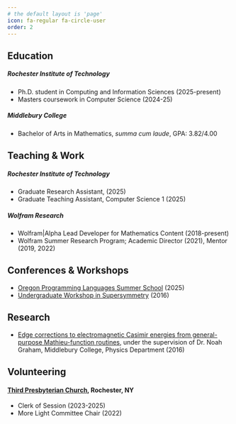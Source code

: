 ```yaml
---
# the default layout is 'page'
icon: fa-regular fa-circle-user
order: 2
---
```


## Education

##### Rochester Institute of Technology
- Ph.D. student in Computing and Information Sciences (2025-present)
- Masters coursework in Computer Science (2024-25)

##### Middlebury College
- Bachelor of Arts in Mathematics, *summa cum laude*, GPA: 3.82/4.00

## Teaching & Work
##### Rochester Institute of Technology
- Graduate Research Assistant, (2025)
- Graduate Teaching Assistant, Computer Science 1 (2025)

##### Wolfram Research
- Wolfram\|Alpha Lead Developer for Mathematics Content (2018-present)
- Wolfram Summer Research Program; Academic Director (2021), Mentor (2019, 2022)

## Conferences & Workshops
- [Oregon Programming Languages Summer School](https://www.cs.uoregon.edu/research/summerschool/summer25/index.php) (2025)
- [Undergraduate Workshop in Supersymmetry](https://public.websites.umich.edu/~uaw/supersymmetry/) (2016)

## Research
- [Edge corrections to electromagnetic Casimir energies from general-purpose Mathieu-function routines](https://journals.aps.org/pra/abstract/10.1103/PhysRevA.91.012501), under the supervision of Dr. Noah Graham, Middlebury College, Physics Department (2016)

## Volunteering
#### [Third Presbyterian Church](https://www.thirdpresbyterian.org/), Rochester, NY
- Clerk of Session (2023-2025)
- More Light Committee Chair (2022)